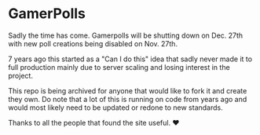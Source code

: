 GamerPolls
===========
Sadly the time has come.  Gamerpolls will be shutting down on Dec. 27th with new poll creations being disabled on Nov. 27th.

7 years ago this started as a "Can I do this" idea that sadly never made it to full production mainly due to server scaling and losing interest in the project.

This repo is being archived for anyone that would like to fork it and create they own. Do note that a lot of this is running on code from years ago and would most likely need to be updated or redone to new standards.

Thanks to all the people that found the site useful. ♥
